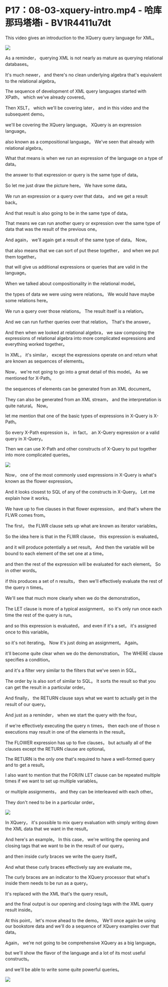 # P17：08-03-xquery-intro.mp4 - 哈库那玛塔塔i - BV1R4411u7dt

 This video gives an introduction to the XQuery query language for XML。



![](img/ebfd479f6b6b62d703890d11d2da0056_1.png)

 As a reminder， querying XML is not nearly as mature as querying relational databases。

 It's much newer， and there's no clean underlying algebra that's equivalent to the relational algebra。

 The sequence of development of XML query languages started with XPath， which we've already covered。

 Then XSLT， which we'll be covering later， and in this video and the subsequent demo。

 we'll be covering the XQuery language。 XQuery is an expression language。

 also known as a compositional language。 We've seen that already with relational algebra。

 What that means is when we run an expression of the language on a type of data。

 the answer to that expression or query is the same type of data。

 So let me just draw the picture here。 We have some data。

 We run an expression or a query over that data， and we get a result back。

 And that result is also going to be in the same type of data。

 That means we can run another query or expression over the same type of data that was the result of the previous one。

 And again， we'll again get a result of the same type of data。 Now。

 that also means that we can sort of put these together， and when we put them together。

 that will give us additional expressions or queries that are valid in the language。

 When we talked about compositionality in the relational model。

 the types of data we were using were relations。 We would have maybe some relations here。

 We run a query over those relations。 The result itself is a relation。

 And we can run further queries over that relation。 That's the answer。

 And then when we looked at relational algebra， we saw composing the expressions of relational algebra into more complicated expressions and everything worked together。

 In XML， it's similar， except the expressions operate on and return what are known as sequences of elements。

 Now， we're not going to go into a great detail of this model。 As we mentioned for X-Path。

 the sequences of elements can be generated from an XML document。

 They can also be generated from an XML stream， and the interpretation is quite natural。 Now。

 let me mention that one of the basic types of expressions in X-Query is X-Path。

 So every X-Path expression is， in fact， an X-Query expression or a valid query in X-Query。

 Then we can use X-Path and other constructs of X-Query to put together into more complicated queries。



![](img/ebfd479f6b6b62d703890d11d2da0056_3.png)

 Now， one of the most commonly used expressions in X-Query is what's known as the flower expression。

 And it looks closest to SQL of any of the constructs in X-Query。 Let me explain how it works。

 We have up to five clauses in that flower expression， and that's where the FLWR comes from。

 The first， the FLWR clause sets up what are known as iterator variables。

 So the idea here is that in the FLWR clause， this expression is evaluated。

 and it will produce potentially a set result。 And then the variable will be bound to each element of the set one at a time。

 and then the rest of the expression will be evaluated for each element。 So in other words。

 if this produces a set of n results， then we'll effectively evaluate the rest of the query n times。

 We'll see that much more clearly when we do the demonstration。

 The LET clause is more of a typical assignment， so it's only run once each time the rest of the query is run。

 and so this expression is evaluated， and even if it's a set， it's assigned once to this variable。

 so it's not iterating。 Now it's just doing an assignment。 Again。

 it'll become quite clear when we do the demonstration。 The WHERE clause specifies a condition。

 and it's a filter very similar to the filters that we've seen in SQL。

 The order by is also sort of similar to SQL。 It sorts the result so that you can get the result in a particular order。

 And finally， the RETURN clause says what we want to actually get in the result of our query。

 And just as a reminder， when we start the query with the four。

 if we're effectively executing the query n times， then each one of those n executions may result in one of the elements in the result。

 The FLOWER expression has up to five clauses， but actually all of the clauses except the RETURN clause are optional。

 The RETURN is the only one that's required to have a well-formed query and to get a result。

 I also want to mention that the FOR/IN LET clause can be repeated multiple times if we want to set up multiple variables。

 or multiple assignments， and they can be interleaved with each other。

 They don't need to be in a particular order。

![](img/ebfd479f6b6b62d703890d11d2da0056_5.png)

 In XQuery， it's possible to mix query evaluation with simply writing down the XML data that we want in the result。

 And here's an example。 In this case， we're writing the opening and closing tags that we want to be in the result of our query。

 and then inside curly braces we write the query itself。

 And what these curly braces effectively say are evaluate me。

 The curly braces are an indicator to the XQuery processor that what's inside them needs to be run as a query。

 It's replaced with the XML that's the query result。

 and the final output is our opening and closing tags with the XML query result inside。

 At this point， let's move ahead to the demo。 We'll once again be using our bookstore data and we'll do a sequence of XQuery examples over that data。

 Again， we're not going to be comprehensive XQuery as a big language。

 but we'll show the flavor of the language and a lot of its most useful constructs。

 and we'll be able to write some quite powerful queries。



![](img/ebfd479f6b6b62d703890d11d2da0056_7.png)
